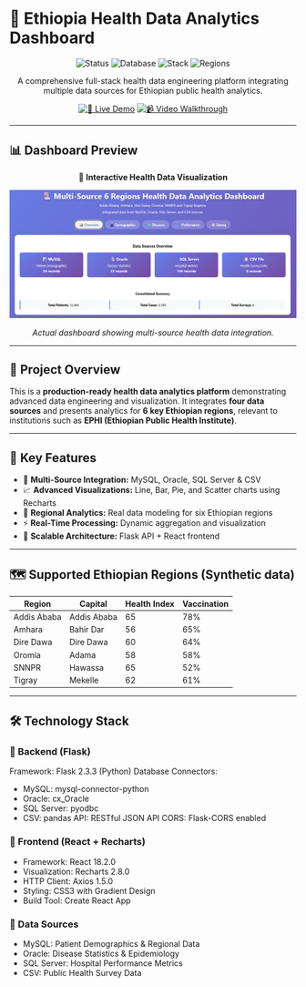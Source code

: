# 🏥 Ethiopia Health Data Analytics Dashboard

<div align="center">

![Status](https://img.shields.io/badge/Status-Ready_for_Deployment-brightgreen)
![Database](https://img.shields.io/badge/Database-MySQL%20%7C%20Oracle%20%7C%20SQL%20Server%20%7C%20CSV-blue)
![Stack](https://img.shields.io/badge/Stack-Flask%20%7C%20React%20%7C%20Recharts-orange)
![Regions](https://img.shields.io/badge/Regions-6_Ethiopian_Regions-success)

A comprehensive full-stack health data engineering platform integrating multiple data sources for Ethiopian public health analytics.

[![🚀 Live Demo](https://img.shields.io/badge/%F0%9F%9A%80_Live_Demo-Click_Here-purple)](https://your-live-demo-link)
[![📹 Video Walkthrough](https://img.shields.io/badge/%F0%9F%93%B9_Video_Walkthrough-Watch_Here-red)](https://your-video-link)

</div>

---

## 📊 Dashboard Preview
<div align="center">

🎯 **Interactive Health Data Visualization**

![Dashboard Screenshot](screenshot/ScreenshotDashboard.png)

_Actual dashboard showing multi-source health data integration._

</div>

---

## 🌟 Project Overview
This is a **production-ready health data analytics platform** demonstrating advanced data engineering and visualization. It integrates **four data sources** and presents analytics for **6 key Ethiopian regions**, relevant to institutions such as **EPHI (Ethiopian Public Health Institute)**.

---

## 🎯 Key Features
- 🔗 **Multi-Source Integration:** MySQL, Oracle, SQL Server & CSV
- 📈 **Advanced Visualizations:** Line, Bar, Pie, and Scatter charts using Recharts
- 🏥 **Regional Analytics:** Real data modeling for six Ethiopian regions
- ⚡ **Real-Time Processing:** Dynamic aggregation and visualization
- 🧱 **Scalable Architecture:** Flask API + React frontend

---

## 🗺️ Supported Ethiopian Regions (Synthetic data)

| Region        | Capital       | Health Index | Vaccination |
|----------------|----------------|---------------|--------------|
| Addis Ababa   | Addis Ababa   | 65 | 78% |
| Amhara        | Bahir Dar     | 56 | 65% |
| Dire Dawa     | Dire Dawa     | 60 | 64% |
| Oromia        | Adama         | 58 | 58% |
| SNNPR         | Hawassa       | 65 | 52% |
| Tigray        | Mekelle       | 62 | 61% |

---

## 🛠️ Technology Stack

### 🔹 Backend (Flask)
Framework: Flask 2.3.3 (Python)
Database Connectors:
  - MySQL: mysql-connector-python
  - Oracle: cx_Oracle
  - SQL Server: pyodbc
  - CSV: pandas
API: RESTful JSON API
CORS: Flask-CORS enabled

### 🔹 Frontend (React + Recharts)
  - Framework: React 18.2.0
  - Visualization: Recharts 2.8.0
  - HTTP Client: Axios 1.5.0
  - Styling: CSS3 with Gradient Design
  - Build Tool: Create React App

### 🔹 Data Sources
  - MySQL: Patient Demographics & Regional Data
  - Oracle: Disease Statistics & Epidemiology
  - SQL Server: Hospital Performance Metrics
  - CSV: Public Health Survey Data
